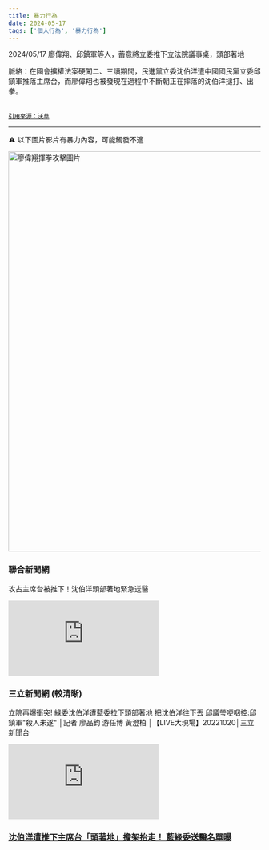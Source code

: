 ```yaml
---
title: 暴力行為
date: 2024-05-17
tags: ['個人行為', '暴力行為']
---
```


<CustomH1>2024/05/17 廖偉翔、邱鎮軍等人，蓄意將立委推下立法院議事桌，頭部著地</CustomH1>

<PostInfo/>

脈絡：在國會擴權法案硬闖二、三讀期間，民進黨立委沈伯洋遭中國國民黨立委邱鎮軍推落主席台，而廖偉翔也被發現在過程中不斷朝正在摔落的沈伯洋搥打、出拳。 

<br/><small>
<a href="https://watchout.tw/reports/wF0X2N70PU0HB5vg2IqW#:~:text=%E5%BB%96%E5%81%89%E7%BF%94%E5%9C%8B%E6%9C%83%E8%A1%9D%E7%AA%81%E8%B6%81%E4%BA%82%E5%87%BA%E6%8B%B3%E6%B2%88%E4%BC%AF%E6%B4%8B%E3%80%81%E5%8F%B0%E4%B8%AD%E6%96%B0%E5%85%89%E4%B8%89%E8%B6%8A%E6%B0%A3%E7%88%86%E6%90%9E%E7%9B%B4%E6%92%AD" target="_blank">引用來源：沃草</a>
</small>


---
⚠️ 以下圖片影片有暴力內容，可能觸發不適

<img src="/image/personal-violence-1.png" alt="廖偉翔揮拳攻擊圖片" width="800" height="auto"/>

### 聯合新聞網
攻占主席台被推下！沈伯洋頭部著地緊急送醫
<div class="iframe-vid">
<iframe src="https://www.youtube.com/embed/pQfgmM9xCho?si=TACQmCFGr9Tffuzk&amp;start=22" title="YouTube video player" frameborder="0" allow="accelerometer; autoplay; clipboard-write; encrypted-media; gyroscope; picture-in-picture; web-share" referrerpolicy="strict-origin-when-cross-origin" allowfullscreen></iframe>
</div>

### 三立新聞網 (較清晰)
立院再爆衝突! 綠委沈伯洋遭藍委拉下頭部著地 把沈伯洋往下丟 邱議瑩哽咽控:邱鎮軍"殺人未遂" │記者 廖品鈞 游任博 黃澄柏 │【LIVE大現場】20221020│三立新聞台
<div class="iframe-vid">
<iframe src="https://www.youtube.com/embed/IFm0gi-iyps?si=xtwVT2JeHtWUae6u&amp;start=10" title="YouTube video player" frameborder="0" allow="accelerometer; autoplay; clipboard-write; encrypted-media; gyroscope; picture-in-picture; web-share" referrerpolicy="strict-origin-when-cross-origin" allowfullscreen></iframe>
</div>

### [沈伯洋遭推下主席台「頭著地」擔架抬走！ 藍綠委送醫名單曝](https://tw.news.yahoo.com/%E6%B2%88%E4%BC%AF%E6%B4%8B%E9%81%AD%E6%8E%A8%E4%B8%8B%E4%B8%BB%E5%B8%AD%E5%8F%B0-%E9%A0%AD%E8%91%97%E5%9C%B0-%E6%93%94%E6%9E%B6%E6%8A%AC%E8%B5%B0-%E8%97%8D%E7%B6%A0%E5%A7%94%E9%80%81%E9%86%AB%E5%90%8D%E5%96%AE%E6%9B%9D-131032729.html)
